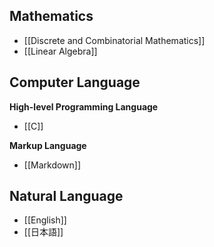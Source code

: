 ## Mathematics
- [[Discrete and Combinatorial Mathematics]]
- [[Linear Algebra]]
## Computer Language
**High-level Programming Language**
- [[C]]

**Markup Language**
- [[Markdown]]
## Natural Language
- [[English]]
- [[日本語]]